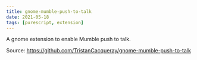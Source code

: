 ```yaml
---
title: gnome-mumble-push-to-talk
date: 2021-05-18
tags: [purescript, extension]
---
```


A gnome extension to enable Mumble push to talk.

Source: https://github.com/TristanCacqueray/gnome-mumble-push-to-talk
